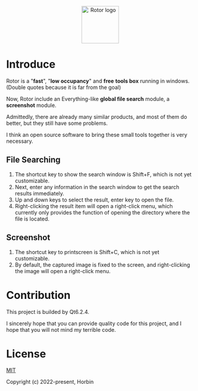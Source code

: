 <p align="center"><a href="https://github.com/Horbin-Magician/Rotor" target="_blank" rel="noopener noreferrer"><img width="100" src="https://fluctus.cc/static/build/favicon.ico" alt="Rotor logo"></a></p>

# Introduce

Rotor is a "**fast**", "**low occupancy**" and **free** **tools box** running in windows. (Double quotes because it is far from the goal)

Now, Rotor include an Everything-like **global file search** module, a **screenshot** module. 

Admittedly, there are already many similar products, and most of them do better, but they still have some problems.

I think an open source software to bring these small tools together is very necessary.

## File Searching

1. The shortcut key to show the search window is Shift+F, which is not yet customizable.
2. Next, enter any information in the search window to get the search results immediately.
3. Up and down keys to select the result, enter key to open the file. 
4. Right-clicking the result item will open a right-click menu, which currently only provides the function of opening the directory where the file is located.

## Screenshot

1. The shortcut key to printscreen is Shift+C, which is not yet customizable.
2. By default, the captured image is fixed to the screen, and right-clicking the image will open a right-click menu.

# Contribution

This project is builded by Qt6.2.4.

I sincerely hope that you can provide quality code for this project, and I hope that you will not mind my terrible code.

# License

[MIT](https://opensource.org/licenses/MIT)

Copyright (c) 2022-present, Horbin
